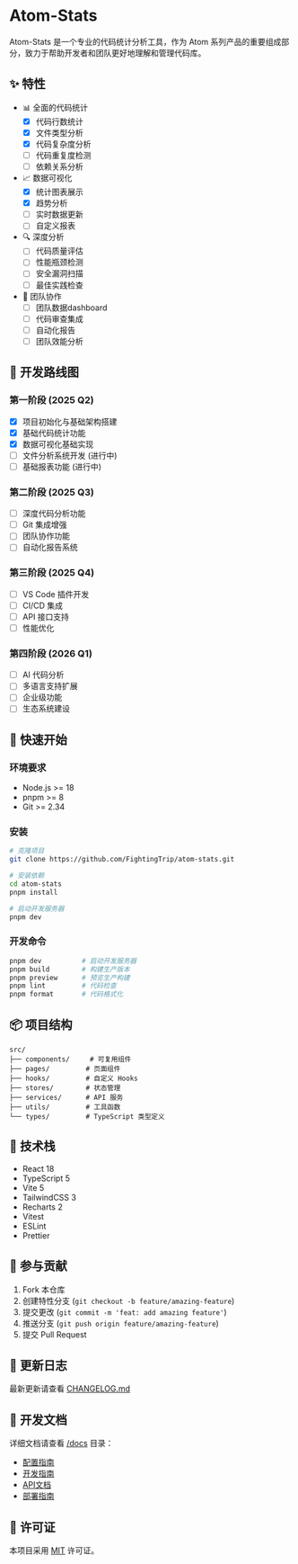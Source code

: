 # Atom-Stats

Atom-Stats 是一个专业的代码统计分析工具，作为 Atom 系列产品的重要组成部分，致力于帮助开发者和团队更好地理解和管理代码库。

## ✨ 特性

- 📊 全面的代码统计
  - [x] 代码行数统计
  - [x] 文件类型分析
  - [x] 代码复杂度分析
  - [ ] 代码重复度检测
  - [ ] 依赖关系分析

- 📈 数据可视化
  - [x] 统计图表展示
  - [x] 趋势分析
  - [ ] 实时数据更新
  - [ ] 自定义报表

- 🔍 深度分析
  - [ ] 代码质量评估
  - [ ] 性能瓶颈检测
  - [ ] 安全漏洞扫描
  - [ ] 最佳实践检查

- 🤝 团队协作
  - [ ] 团队数据dashboard
  - [ ] 代码审查集成
  - [ ] 自动化报告
  - [ ] 团队效能分析

## 📅 开发路线图

### 第一阶段 (2025 Q2)
- [x] 项目初始化与基础架构搭建
- [x] 基础代码统计功能
- [x] 数据可视化基础实现
- [ ] 文件分析系统开发 (进行中)
- [ ] 基础报表功能 (进行中)

### 第二阶段 (2025 Q3)
- [ ] 深度代码分析功能
- [ ] Git 集成增强
- [ ] 团队协作功能
- [ ] 自动化报告系统

### 第三阶段 (2025 Q4)
- [ ] VS Code 插件开发
- [ ] CI/CD 集成
- [ ] API 接口支持
- [ ] 性能优化

### 第四阶段 (2026 Q1)
- [ ] AI 代码分析
- [ ] 多语言支持扩展
- [ ] 企业级功能
- [ ] 生态系统建设

## 🚀 快速开始

### 环境要求

- Node.js >= 18
- pnpm >= 8
- Git >= 2.34

### 安装

```bash
# 克隆项目
git clone https://github.com/FightingTrip/atom-stats.git

# 安装依赖
cd atom-stats
pnpm install

# 启动开发服务器
pnpm dev
```

### 开发命令
```bash
pnpm dev          # 启动开发服务器
pnpm build        # 构建生产版本
pnpm preview      # 预览生产构建
pnpm lint         # 代码检查
pnpm format       # 代码格式化
```

## 📦 项目结构

```
src/
├── components/     # 可复用组件
├── pages/         # 页面组件
├── hooks/         # 自定义 Hooks
├── stores/        # 状态管理
├── services/      # API 服务
├── utils/         # 工具函数
└── types/         # TypeScript 类型定义
```

## 🔧 技术栈

- React 18
- TypeScript 5
- Vite 5
- TailwindCSS 3
- Recharts 2
- Vitest
- ESLint
- Prettier

## 🤝 参与贡献

1. Fork 本仓库
2. 创建特性分支 (`git checkout -b feature/amazing-feature`)
3. 提交更改 (`git commit -m 'feat: add amazing feature'`)
4. 推送分支 (`git push origin feature/amazing-feature`)
5. 提交 Pull Request

## 📄 更新日志

最新更新请查看 [CHANGELOG.md](./CHANGELOG.md)

## 📝 开发文档

详细文档请查看 [/docs](./docs) 目录：

- [配置指南](./docs/configuration.md)
- [开发指南](./docs/development.md)
- [API文档](./docs/api.md)
- [部署指南](./docs/deployment.md)

## 📄 许可证

本项目采用 [MIT](./LICENSE) 许可证。
